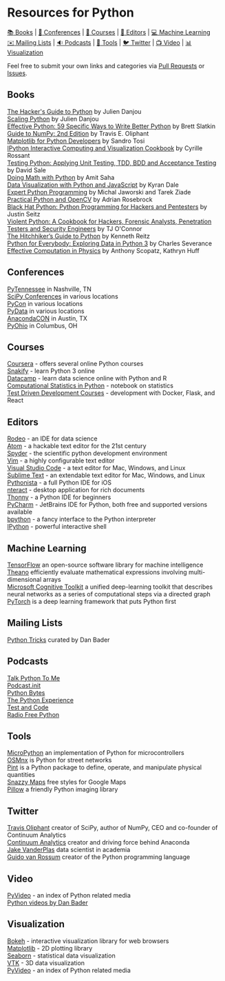 # Resources for Python

[:books: Books](#books) | [:office: Conferences](#conferences) | [:notebook: Courses](#courses) | [:pencil: Editors](#editors) | [:computer: Machine Learning](#machine-learning)  
[:envelope: Mailing Lists](#mailing-lists) | [:sound: Podcasts](#podcasts) | [:wrench: Tools](#tools) | [:bird: Twitter](#twitter) | [:tv: Video](#video) | [:bar_chart: Visualization](#visualization)

Feel free to submit your own links and categories via [Pull Requests](https://github.com/knoxpy/python-resources/pulls) or [Issues](https://github.com/knoxpy/python-resources/issues).

## Books
[The Hacker's Guide to Python](https://thehackerguidetopython.com) by Julien Danjou  
[Scaling Python](https://scaling-python.com) by Julien Danjou  
[Effective Python: 59 Specific Ways to Write Better Python](http://www.amazon.com/dp/0134034287/) by Brett Slatkin  
[Guide to NumPy: 2nd Edition](http://www.amazon.com/dp/151730007X/) by Travis E. Oliphant  
[Matplotlib for Python Developers](http://www.amazon.com/dp/1847197906/) by Sandro Tosi  
[IPython Interactive Computing and Visualization Cookbook](http://www.amazon.com/dp/1783284811/) by Cyrille Rossant  
[Testing Python: Applying Unit Testing, TDD, BDD and Acceptance Testing](http://www.amazon.com/dp/1118901223/) by David Sale  
[Doing Math with Python](http://shop.oreilly.com/product/9781593276409.do) by Amit Saha  
[Data Visualization with Python and JavaScript](http://shop.oreilly.com/product/0636920037057.do) by Kyran Dale  
[Expert Python Programming](https://www.packtpub.com/application-development/expert-python-programming-second-edition) by Michal Jaworski and Tarek Ziade  
[Practical Python and OpenCV](https://www.pyimagesearch.com/practical-python-opencv/) by Adrian Rosebrock  
[Black Hat Python: Python Programming for Hackers and Pentesters](https://www.amazon.com/dp/1593275900/) by Justin Seitz  
[Violent Python: A Cookbook for Hackers, Forensic Analysts, Penetration Testers and Security Engineers](https://www.amazon.com/dp/1597499579/) by TJ O'Connor  
[The Hitchhiker’s Guide to Python](http://docs.python-guide.org/en/latest/) by Kenneth Reitz  
[Python for Everybody: Exploring Data in Python 3](http://www.pythonlearn.com/book.php) by Charles Severance  
[Effective Computation in Physics](http://shop.oreilly.com/product/0636920033424.do) by Anthony Scopatz, Kathryn Huff  

## Conferences
[PyTennessee](https://www.pytennessee.org) in Nashville, TN  
[SciPy Conferences](http://conference.scipy.org) in various locations  
[PyCon](https://us.pycon.org/) in various locations  
[PyData](http://pydata.org) in various locations  
[AnacondaCON](https://anacondacon17.io) in Austin, TX  
[PyOhio](http://www.pyohio.org) in Columbus, OH  

## Courses
[Coursera](https://www.coursera.org) - offers several online Python courses  
[Snakify](https://snakify.org) - learn Python 3 online  
[Datacamp](https://www.datacamp.com) - learn data science online with Python and R  
[Computational Statistics in Python](http://people.duke.edu/~ccc14/sta-663/index.html#) - notebook on statistics  
[Test Driven Development Courses](http://testdriven.io) - development with Docker, Flask, and React  

## Editors
[Rodeo](https://www.yhat.com/products/rodeo) - an IDE for data science  
[Atom](https://atom.io) - a hackable text editor for the 21st century  
[Spyder](https://github.com/spyder-ide/spyder) - the scientific python development environment  
[Vim](http://www.vim.org) - a highly configurable text editor  
[Visual Studio Code](https://code.visualstudio.com) - a text editor for Mac, Windows, and Linux  
[Sublime Text](https://www.sublimetext.com) - an extendable text editor for Mac, Windows, and Linux  
[Pythonista](http://omz-software.com/pythonista/) - a full Python IDE for iOS  
[nteract](https://nteract.io) - desktop application for rich documents  
[Thonny](http://thonny.org) - a Python IDE for beginners  
[PyCharm](https://www.jetbrains.com/pycharm/) - JetBrains IDE for Python, both free and supported versions available  
[bpython](https://bpython-interpreter.org) - a fancy interface to the Python interpreter  
[IPython](https://ipython.org) - powerful interactive shell  

## Machine Learning
[TensorFlow](https://www.tensorflow.org) an open-source software library for machine intelligence  
[Theano](http://www.deeplearning.net/software/theano/) efficiently evaluate mathematical expressions involving multi-dimensional arrays  
[Microsoft Cognitive Toolkit](https://github.com/Microsoft/CNTK) a unified deep-learning toolkit that describes neural networks as a series of computational steps via a directed graph  
[PyTorch](http://pytorch.org) is a deep learning framework that puts Python first  

## Mailing Lists
[Python Tricks](https://dbader.org) curated by Dan Bader  

## Podcasts
[Talk Python To Me](https://talkpython.fm)  
[Podcast.init](https://www.podcastinit.com)  
[Python Bytes](https://pythonbytes.fm)  
[The Python Experience](http://python.madewithopinion.com)  
[Test and Code](http://pythontesting.net/test-podcast/)  
[Radio Free Python](http://radiofreepython.com)  

## Tools
[MicroPython](http://micropython.org) an implementation of Python for microcontrollers  
[OSMnx](http://geoffboeing.com/2016/11/osmnx-python-street-networks/) is Python for street networks  
[Pint](http://pint.readthedocs.io) is a Python package to define, operate, and manipulate physical quantities  
[Snazzy Maps](https://snazzymaps.com) free styles for Google Maps  
[Pillow](https://python-pillow.org) a friendly Python imaging library  

## Twitter
[Travis Oliphant](https://twitter.com/teoliphant) creator of SciPy, author of NumPy, CEO and co-founder of Continuum Analytics  
[Continuum Analytics](https://twitter.com/ContinuumIO) creator and driving force behind Anaconda  
[Jake VanderPlas](https://twitter.com/jakevdp) data scientist in academia  
[Guido van Rossum](https://twitter.com/gvanrossum) creator of the Python programming language  

## Video
[PyVideo](http://pyvideo.org) - an index of Python related media  
[Python videos by Dan Bader](https://www.youtube.com/channel/UCI0vQvr9aFn27yR6Ej6n5UA)  

## Visualization
[Bokeh](http://bokeh.pydata.org/en/latest/) - interactive visualization library for web browsers  
[Matplotlib](http://matplotlib.org) - 2D plotting library  
[Seaborn](https://stanford.edu/~mwaskom/software/seaborn/) - statistical data visualization  
[VTK](http://www.vtk.org) - 3D data visualization  
[PyVideo](http://pyvideo.org) - an index of Python related media  
